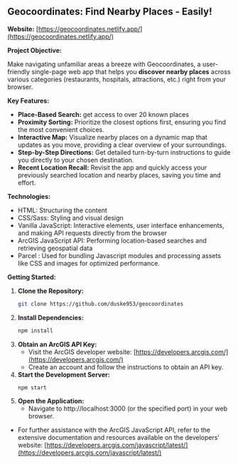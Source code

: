 ## Geocoordinates: Find Nearby Places - Easily!

**Website:** [https://geocoordinates.netlify.app/](https://geocoordinates.netlify.app/)

**Project Objective:**

Make navigating unfamiliar areas a breeze with Geocoordinates, a user-friendly single-page web app that helps you **discover nearby places** across various categories (restaurants, hospitals, attractions, etc.) right from your browser.

**Key Features:**

* **Place-Based Search:** get access to over 20 known places
* **Proximity Sorting:** Prioritize the closest options first, ensuring you find the most convenient choices.
* **Interactive Map:** Visualize nearby places on a dynamic map that updates as you move, providing a clear overview of your surroundings.
* **Step-by-Step Directions:** Get detailed turn-by-turn instructions to guide you directly to your chosen destination.
* **Recent Location Recall:** Revisit the app and quickly access your previously searched location and nearby places, saving you time and effort.

**Technologies:**

* HTML: Structuring the content
* CSS/Sass: Styling and visual design
* Vanilla JavaScript: Interactive elements, user interface enhancements, and making API requests directly from the browser
* ArcGIS JavaScript API: Performing location-based searches and retrieving geospatial data
* Parcel : Used for bundling Javascript modules and processing assets like CSS and images for optimized performance.

**Getting Started:**

1. **Clone the Repository:**
   ```bash
   git clone https://github.com/duske953/geocoordinates
   ```
2. **Install Dependencies:**
   ```bash
   npm install
   ```
3. **Obtain an ArcGIS API Key:**
   * Visit the ArcGIS developer website: [https://developers.arcgis.com/](https://developers.arcgis.com/)
   * Create an account and follow the instructions to obtain an API key. 
4. **Start the Development Server:**
   ```bash
   npm start
   ```
5. **Open the Application:**
   * Navigate to http://localhost:3000 (or the specified port) in your web browser.

* For further assistance with the ArcGIS JavaScript API, refer to the extensive documentation and resources available on the developers' website: [https://developers.arcgis.com/javascript/latest/](https://developers.arcgis.com/javascript/latest/)

